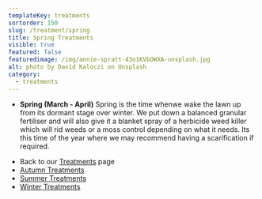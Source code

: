 ```yaml
---
templateKey: treatments
sortorder: 150
slug: /treatment/spring
title: Spring Treatments
visible: true
featured: false
featuredimage: /img/annie-spratt-43o1KVbOWXA-unsplash.jpg
alt: photo by David Kaloczi on Unsplash
category:
  - treatments
---
```


* **Spring  (March - April)**
  Spring is the time whenwe wake the lawn up from its dormant stage over winter.  We put down a balanced granular fertiliser and will also give it a blanket spray of a herbicide weed killer which will rid weeds or a moss control depending on what it needs.  Its this time of the year where we may recommend having a scarification if required.


- Back to our [Treatments](/treatments) page
- [Autumn Treatments](/treatments/autumn)
- [Summer Treatments](/treatments/summer)
- [Winter Treatments](/treatments/winter)